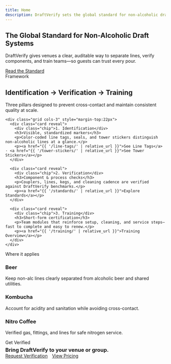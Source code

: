 ```yaml
---
title: Home
description: DraftVerify sets the global standard for non-alcoholic draft system safety and verification. Identification, verification, and training—built for venues and distributors.
---
```


<section class="hero">
  <div class="container">
    <div class="hero-card reveal">
      <h1>The Global Standard for Non-Alcoholic Draft Systems</h1>
      <p>DraftVerify gives venues a clear, auditable way to separate lines, verify components, and train teams—so guests can trust every pour.</p>
      <a class="btn gold" href="{{ '/standards/' | relative_url }}">Read the Standard</a>
    </div>
  </div>
</section>

<section class="section center" id="framework">
  <div class="container">
    <div class="kicker">Framework</div>
    <h2 class="h2">Identification → Verification → Training</h2>
    <p>Three pillars designed to prevent cross-contact and maintain consistent quality at scale.</p>

    <div class="grid cols-3" style="margin-top:22px">
      <div class="card reveal">
        <div class="chip">1. Identification</div>
        <h3>Visible, standardized markers</h3>
        <p>Color-coded line tags, seals, and tower stickers distinguish non-alcoholic lines at a glance.</p>
        <p><a href="{{ '/line-tags/' | relative_url }}">See Line Tags</a> · <a href="{{ '/tower-stickers/' | relative_url }}">See Tower Stickers</a></p>
      </div>

      <div class="card reveal">
        <div class="chip">2. Verification</div>
        <h3>Component & process checks</h3>
        <p>Couplers, lines, kegs, and cleaning cadence are verified against DraftVerify benchmarks.</p>
        <p><a href="{{ '/standards/' | relative_url }}">Explore Standards</a></p>
      </div>

      <div class="card reveal">
        <div class="chip">3. Training</div>
        <h3>Short-form certification</h3>
        <p>Team modules that reinforce setup, cleaning, and service steps—fast to complete and easy to renew.</p>
        <p><a href="{{ '/training/' | relative_url }}">Training Overview</a></p>
      </div>
    </div>
  </div>
</section>

<section class="section" id="categories">
  <div class="container">
    <div class="kicker center">Where it applies</div>
    <div class="grid cols-3" style="margin-top:22px">
      <div class="card reveal"><h3>Beer</h3><p>Keep non-alc lines clearly separated from alcoholic beer and shared utilities.</p></div>
      <div class="card reveal"><h3>Kombucha</h3><p>Account for acidity and sanitation while avoiding cross-contact.</p></div>
      <div class="card reveal"><h3>Nitro Coffee</h3><p>Verified gas, fittings, and lines for safe nitrogen service.</p></div>
    </div>
  </div>
</section>

<section class="section-sm">
  <div class="container">
    <div class="cta-band reveal">
      <div>
        <div class="kicker">Get Verified</div>
        <h3 style="margin:.3rem 0 0">Bring DraftVerify to your venue or group.</h3>
      </div>
      <div>
        <a class="btn primary" href="{{ '/contact/' | relative_url }}">Request Verification</a>
        <a class="btn ghost" href="{{ '/pricing/' | relative_url }}" style="margin-left:10px">View Pricing</a>
      </div>
    </div>
  </div>
</section>

<!-- Home FAQ schema (helps AI search) -->
<script type="application/ld+json">
{
  "@context":"https://schema.org",
  "@type":"FAQPage",
  "mainEntity":[
    {"@type":"Question","name":"What is DraftVerify?","acceptedAnswer":{"@type":"Answer","text":"An industry standard for non-alcoholic draft systems that combines identification, verification, and training to prevent cross-contact and provide auditability."}},
    {"@type":"Question","name":"Who uses DraftVerify?","acceptedAnswer":{"@type":"Answer","text":"Bars, restaurants, coffee shops, breweries, distributors, and multi-venue groups looking to serve non-alcoholic beverages with consistent quality and safety."}},
    {"@type":"Question","name":"How do we get started?","acceptedAnswer":{"@type":"Answer","text":"Review the standard, contact us to scope your setup, and implement identification materials and training. Verification can be self-attested or audited."}}
  ]
}
</script>
